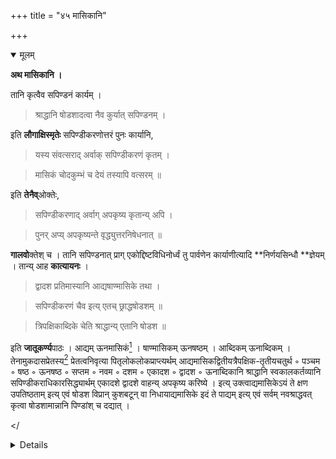 +++
title = "४५ मासिकानि"

+++

<details open><summary>मूलम्</summary>

**अथ मासिकानि ।**

तानि कृत्वैव सपिण्डनं कार्यम् । 

> श्राद्धानि षोडशादत्वा नैव कुर्यात् सपिण्डनम् ।

इति **लौगाक्षिस्मृतेः** सपिण्डीकरणोत्तरं पुनः कार्यानि,

> यस्य संवत्सराद् अर्वाक् सपिण्डीकरणं कृतम् ।

> मासिकं चोदकुम्भं च देयं तस्यापि वत्सरम् ॥

इति **तेनैव्**ओक्तेः,

> सपिण्डीकरणाद् अर्वाग् अपकृष्य कृतान्य् अपि ।

> पुनर् अप्य् अपकृष्यन्ते वृद्ध्युत्तरनिषेधनात् ॥

**गालवो**क्तेश् च । तानि सपिण्डनात् प्राग् एकोद्दिष्टविधिनोर्ध्वं तु पार्वणेन कार्याणीत्यादि **निर्णयसिन्धौ **ज्ञेयम् । तान्य् आह **कात्यायनः** ।

> द्वादश प्रतिमास्यानि आद्यषाण्मासिके तथा ।

> सपिण्डीकरणं चैव इत्य् एतच् छ्राद्धषोडशम् ॥

> त्रिपक्षिकाब्दिके चेति श्राद्धान्य् एतानि षोडश ॥

इति **जातूकर्ण्य**पाठः । आद्यम् ऊनमासिकं[^८४] । षाण्मासिकम् ऊनषष्ठम् । आब्दिकम् ऊनाब्दिकम् । तेनामुकदासप्रेतस्य[^८५] प्रेतत्वनिवृत्या पितृलोकलोकप्राप्त्यर्थम् आद्यमासिकद्वितीयत्रैपक्षिक-तृतीयचतुर्थ ◦ पञ्चम ◦ षष्ठ ◦ ऊनषष्ठ ◦ सप्तम ◦ नवम ◦ दशम ◦ एकादश ◦ द्वादश ◦ ऊनाब्दिकानि श्राद्धानि स्वकालकर्तव्यानि सपिण्डीकराधिकारसिद्ध्यार्थम् एकादशे द्वादशे वाहन्य् अपकृष्य करिष्ये । इत्य् उक्त्वाद्यमासिकेऽयं ते क्षण उपतिष्ठताम् इत्य् एवं षोडश विप्रान् कुशबटून् वा निधायाद्यमासिके इदं ते पाद्यम् इत्य् एवं सर्वम् नवश्राद्धवत् कृत्वा षोडशामान्नानि पिण्डांश् च दद्यात् । 

[^८४]:
     प्- आद्यमूलमासिकं

[^८५]:
     प् ओमित्स् -प्रेतस्य

</<details>

<details><summary>मराठी</summary>

यानन्तर मासिकें साङ्गतो. ही मासिकें करून सपिण्डी करावी. कारण “ १६ मासिकश्राद्धे झाल्यावाञ्चून स पिण्डी करूं नये,” असी लौगाक्षिस्मृति आहे. कदाचित् सपिण्डी त्वरित करणे असल्यास, अपकर्षाने १६ मासिकें करून, सपिण्डी झाल्यावर पुनः यथाकाली मासिकें करावी. कारण, "ज्याचें वर्षापूर्वी सपिण्डीकरण केले असेल त्याची मासिकें व उदकुम्भदान ही, वर्षपर्यम्त यथाकाली करावी, " असें तोच लौङ्गाक्षि ह्मणतो "कदाचित् अपकर्षाने प्रथम मासिके केली असून, नन्तर विवाहादि कर्तव्य असल्यास नान्दीश्रादानन्तर मासिकेम् 
करूं नये असा निषेध आहे ह्मणून, राहिलेली मासिकें पुनः विवाहापूर्वी अपकर्षाने करावी, " असें गालववचनही आहे. ती सपिण्डीपूर्वी एकोद्दिष्टविधीने, व नन्तर पार्वण विधीने करावी, इत्यादि प्रकार निर्णयसिन्धूत पहावा. ती मासिकें कात्यायन साङ्गतो “ प्रतिमहिन्याची १२, उनमासिक १, ऊनेपाण्मासिकं १, त्रैपक्षिक १, ऊनाब्दिक १, मि ळून सोळा. " याम्त सङ्कल्प पुढे लिहिल्याप्रमाणे करावे. “ अमुकदासप्रेतस्य प्रेतब निवृत्त्या पितृलोकमाप्त्यर्थ आद्यमासिक द्वितीयमासिक त्रैपक्षिक तृतीयमासिक चतु र्थमासिक पञ्चममासिक षष्ठमासिक उनषष्ठमासिक सप्तममासिक अष्टममासिक नव ममासिक दशममासिक एकादशमासिक द्वादशमासिक ऊनाब्दिकश्राद्धानि स्वकाल कर्तव्यानि सपिण्डीकरणाधिकारसिद्ध्यर्थं एकादशे द्वादशे वा अहन्यपकृष्य करिष्ये। असा सङ्कल्प करून,-आद्यमासिके अयं ते क्षण उपतिष्ठतां ह्मणून, ब्राह्मण किंवां दर्भबटूस क्षण द्यावा. असेम्च दुसन्यास-द्वितीयमासिके क्षण उपतिष्ठतां-असा पूर्वोक्त श्राद्धाच्या नांवाञ्चा उह करून १६ ब्राह्मणाम्स क्षण द्यावे. असेम्च आद्यमासिके इदं ते पाचं ह्मणून पाद्य, गन्ध, पुष्प, धूप, दीप इत्यादि उपचार देऊन, बाकी सर्व नवश्राद्धवत् करून, १६ आमान्ने व पिण्ड द्यावे. इति शूद्रधर्मतत्त्वप्रकाशे षोडशमासिकविधिः ॥ . 
</<details>